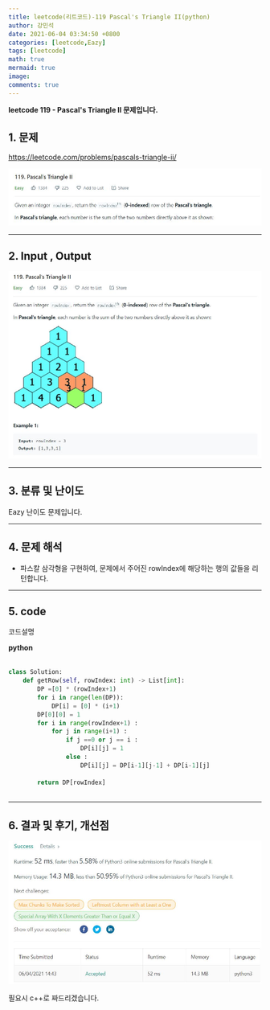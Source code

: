 ```yaml
---
title: leetcode(리트코드)-119 Pascal's Triangle II(python)
author: 강민석
date: 2021-06-04 03:34:50 +0800
categories: [leetcode,Eazy]
tags: [leetcode]
math: true
mermaid: true
image: 
comments: true
---
```


**leetcode 119 - Pascal's Triangle II 문제입니다.**

## 1. 문제
<https://leetcode.com/problems/pascals-triangle-ii/> 

![](/assets/img/sample/leetcode/119/Problem.JPG)

-----  

## 2. Input , Output

![](/assets/img/sample/leetcode/119/input.JPG)  


-----  

## 3. 분류 및 난이도

Eazy 난이도 문제입니다.  


-----  

## 4. 문제 해석

- 파스칼 삼각형을 구현하여, 문제에서 주어진 rowIndex에 해당하는 행의 값들을 리턴합니다.



-----  

## 5. code  

코드설명

**python**

```python

class Solution:
    def getRow(self, rowIndex: int) -> List[int]:
        DP =[0] * (rowIndex+1)
        for i in range(len(DP)):
            DP[i] = [0] * (i+1)
        DP[0][0] = 1
        for i in range(rowIndex+1) : 
            for j in range(i+1) :
                if j ==0 or j == i : 
                    DP[i][j] = 1
                else : 
                    DP[i][j] = DP[i-1][j-1] + DP[i-1][j]
    
        return DP[rowIndex]
        
```


-----

## 6. 결과 및 후기, 개선점



![](/assets/img/sample/leetcode/119/result.JPG)  

필요시 c++로 짜드리겠습니다.



